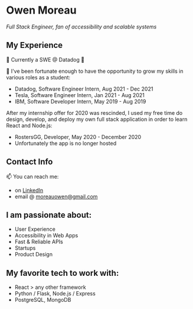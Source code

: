 # Owen Moreau
*Full Stack Engineer, fan of accessibility and scalable systems*<br>

## My Experience
💬 Currently a SWE @ Datadog 👋

💬 I've been fortunate enough to have the opportunity to grow my skills in various roles as a student: 
- Datadog, Software Engineer Intern, Aug 2021 - Dec 2021
- Tesla, Software Engineer Intern, Jan 2021 - Aug 2021
- IBM, Software Developer Intern, May 2019 - Aug 2019<br>

After my internship offer for 2020 was rescinded, I used my free time do design, develop, and deploy my 
own full stack application in order to learn React and Node.js:
- RostersGG, Developer, May 2020 - December 2020<br>
- Unfortunately the app is no longer hosted

## Contact Info
📫 You can reach me:
- on [LinkedIn](http://www.linkedin.com/in/moreauowen)
- email @ moreauowen@gmail.com<br>

## I am passionate about:
- User Experience
- Accessibility in Web Apps
- Fast & Reliable APIs
- Startups
- Product Design

## My favorite tech to work with:
- React > any other framework
- Python / Flask, Node.js / Express
- PostgreSQL, MongoDB
